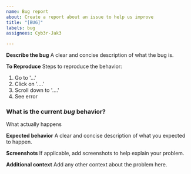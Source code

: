 ```yaml
---
name: Bug report
about: Create a report about an issue to help us improve
title: "[BUG]"
labels: bug
assignees: Cyb3r-Jak3

---
```


**Describe the bug**
A clear and concise description of what the bug is.

**To Reproduce**
Steps to reproduce the behavior:

1. Go to '...'
2. Click on '....'
3. Scroll down to '....'
4. See error

### What is the current *bug* behavior?

What actually happens

**Expected behavior**
A clear and concise description of what you expected to happen.

**Screenshots**
If applicable, add screenshots to help explain your problem.

**Additional context**
Add any other context about the problem here.